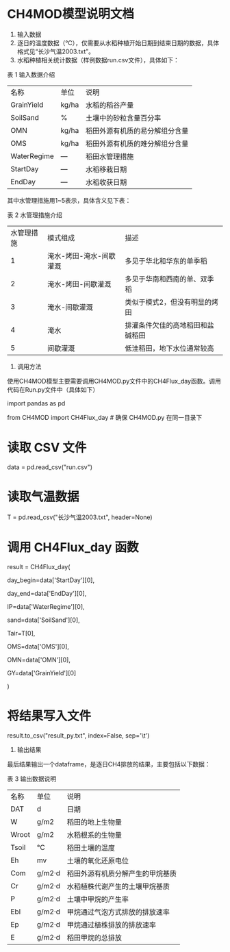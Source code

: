 # CH4MOD模型说明文档

1. 输入数据
2. 逐日的温度数据（℃），仅需要从水稻种植开始日期到结束日期的数据，具体格式见“长沙气温2003.txt”。
3. 水稻种植相关统计数据（样例数据run.csv文件），具体如下：

表 1 输入数据介绍

|  |  |  |
| --- | --- | --- |
| 名称 | 单位 | 说明 |
| GrainYield | kg/ha | 水稻的稻谷产量 |
| SoilSand | % | 土壤中的砂粒含量百分率 |
| OMN | kg/ha | 稻田外源有机质的易分解组分含量 |
| OMS | kg/ha | 稻田外源有机质的难分解组分含量 |
| WaterRegime | — | 稻田水管理措施 |
| StartDay | — | 水稻移栽日期 |
| EndDay | — | 水稻收获日期 |

其中水管理措施用1~5表示，具体含义见下表：

表 2 水管理措施介绍

|  |  |  |
| --- | --- | --- |
| 水管理措施 | 模式组成 | 描述 |
| 1 | 淹水-烤田-淹水-间歇灌溉 | 多见于华北和华东的单季稻 |
| 2 | 淹水-烤田-间歇灌溉 | 多见于华南和西南的单、双季稻 |
| 3 | 淹水-间歇灌溉 | 类似于模式2，但没有明显的烤田 |
| 4 | 淹水 | 排灌条件欠佳的高地稻田和盐碱稻田 |
| 5 | 间歇灌溉 | 低洼稻田，地下水位通常较高 |

1. 调用方法

使用CH4MOD模型主要需要调用CH4MOD.py文件中的CH4Flux\_day函数。调用代码在Run.py文件中（具体如下）

import pandas as pd

from CH4MOD import CH4Flux\_day # 确保 CH4MOD.py 在同一目录下

# 读取 CSV 文件

data = pd.read\_csv("run.csv")

# 读取气温数据

T = pd.read\_csv("长沙气温2003.txt", header=None)

# 调用 CH4Flux\_day 函数

result = CH4Flux\_day(

day\_begin=data['StartDay'][0],

day\_end=data['EndDay'][0],

IP=data['WaterRegime'][0],

sand=data['SoilSand'][0],

Tair=T[0],

OMS=data['OMS'][0],

OMN=data['OMN'][0],

GY=data['GrainYield'][0]

)

# 将结果写入文件

result.to\_csv("result\_py.txt", index=False, sep='\t')

1. 输出结果

最后结果输出一个dataframe，是逐日CH4排放的结果，主要包括以下数据：

表 3 输出数据说明

|  |  |  |
| --- | --- | --- |
| 名称 | 单位 | 说明 |
| DAT | d | 日期 |
| W | g/m2 | 稻田的地上生物量 |
| Wroot | g/m2 | 水稻根系的生物量 |
| Tsoil | ℃ | 稻田土壤的温度 |
| Eh | mv | 土壤的氧化还原电位 |
| Com | g/m2·d | 稻田外源有机质分解产生的甲烷基质 |
| Cr | g/m2·d | 水稻植株代谢产生的土壤甲烷基质 |
| P | g/m2·d | 土壤中甲烷的产生率 |
| Ebl | g/m2·d | 甲烷通过气泡方式排放的排放速率 |
| Ep | g/m2·d | 甲烷通过植株排放的排放速率 |
| E | g/m2·d | 稻田甲烷的总排放 |